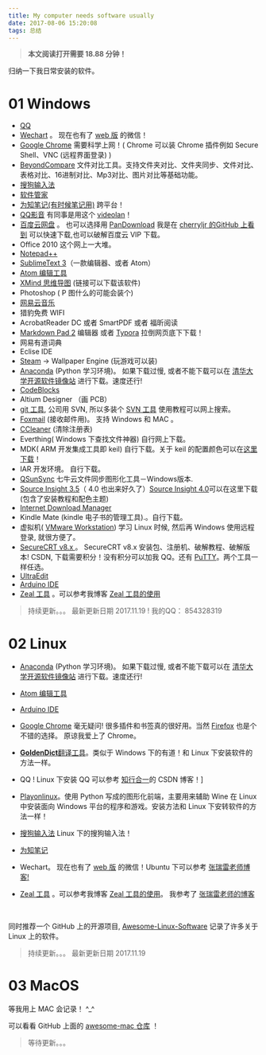 ```yaml
---
title: My computer needs software usually
date: 2017-08-06 15:20:08
tags: 总结
---
```


> **本文阅读打开需要 18.88 分钟！**
>
归纳一下我日常安装的软件。
# 01 Windows
* [QQ](https://im.qq.com/index.shtml)
* [Wechart](http://weixin.qq.com) 。 现在也有了 [web 版](https://web.wechat.com) 的微信！
* [Google Chrome](http://www.google.cn/chrome/browser/desktop/index.html)  需要科学上网！( Chrome 可以装 Chrome 插件例如 Secure Shell、VNC (远程界面登录) )
* [BeyondCompare](http://www.beyondcompare.cc/xiazai.html)  文件对比工具。支持文件夹对比、文件夹同步、文件对比、表格对比、16进制对比、Mp3对比、图片对比等基础功能。
* [搜狗输入法](https://pinyin.sogou.com/)
* [软件管家](http://soft.qq.com)
* [为知笔记(有时候笔记用)](http://www.wiz.cn/download.html)  跨平台！
* [QQ影音](http://player.qq.com/index.html)  有同事是用这个  [videolan](https://www.videolan.org/)！
* [百度云网盘](http://rj.baidu.com/search/index/?kw=%25E7%2599%25BE%25E5%25BA%25A6%25E4%25BA%2591) 。 也可以选择用 [PanDownload](https://github.com/AlvinMi/Note/blob/master/12_%E4%B8%80%E4%BA%9B%E5%B7%A5%E5%85%B7/PanDownload/PanDownload.exe) 我是在 [cherryljr 的GitHub 上看到](https://github.com/cherryljr/PanDownload) 可以快速下载,也可以破解百度云 VIP 下载。
* Office 2010  这个网上一大堆。
* [Notepad++](https://notepad-plus-plus.org)
* [SublimeText 3](http://www.sublimetext.com/3)（一款编辑器、或者 Atom）
* [Atom 编辑工具](https://atom.io/)
* [XMind 思维导图](http://www.dayanzai.me/?s=Xmind) (链接可以下载该软件)
* Photoshop ( P 图什么的可能会装个)
* [网易云音乐](https://music.163.com/#/download)
* 猎豹免费 WIFI
* AcrobatReader DC 或者 SmartPDF 或者 福昕阅读
* [Markdown Pad 2](http://www.markdownpad.com/download.html) 编辑器 或者 [Typora](https://www.typora.io) 拉倒网页底下下载！
* 网易有道词典
* Eclise IDE
* [Steam](http://store.steampowered.com) -> Wallpaper Engine (玩游戏可以装)
* [Anaconda](https://www.anaconda.com) (Python 学习环境)。 如果下载过慢, 或者不能下载可以在 [清华大学开源软件镜像站](https://mirrors.tuna.tsinghua.edu.cn/anaconda/archive/) 进行下载。速度还行!
* [CodeBlocks](http://www.codeblocks.org)
* Altium Designer （画 PCB）
* [git 工具](https://git-scm.com/downloads), 公司用 SVN, 所以多装个 [SVN 工具](https://tortoisesvn.net/downloads.html) 使用教程可以网上搜索。
* [Foxmail](http://www.foxmail.com) (接收邮件用)。 支持 Windows 和 MAC 。
* [CCleaner](https://www.piriform.com/download) (清除注册表)
* Everthing( Windows 下查找文件神器) 自行网上下载。
* MDK( ARM 开发集成工具即 keil) 自行下载。关于 keil 的配置颜色可以在[这里下载](https://github.com/AlvinMi/Note/blob/master/05_开发环境相关/MKD_Keil相关/keil5_MDK配色方案/Keil5%20MDK%20很好的颜色配置.zip)！
* IAR 开发环境。 自行下载。
* [QSunSync](https://github.com/qiniu/QSunSync)  七牛云文件同步图形化工具－Windows版本.
* [Source Insight 3.5](http://pan.baidu.com/s/1geA5fVX)（ 4.0 也出来好久了）[Source Insight 4.0](http://download.csdn.net/download/qq_31546869/10037553)可以在这里下载(包含了安装教程和配色主题)
* [Internet Download Manager](http://www.internetdownloadmanager.com/)
* Kindle Mate (kindle 电子书的管理工具).。自行下载。
* 虚拟机( [VMware Workstation](https://www.vmware.com/cn.html)) 学习 Linux 时候, 然后再 Windows 使用远程登录, 就很方便了。
* [SecureCRT v8.x ](http://download.csdn.net/download/qq_31546869/9937011) 。 SecureCRT v8.x 安装包、注册机、破解教程、破解版本! CSDN, 下载需要积分！没有积分可以加我 QQ。还有 [PuTTY](https://github.com/larryli/PuTTY/releases)。两个工具一样任选。
* [UltraEdit](http://pan.baidu.com/s/1mhI214G)
* [Arduino IDE](https://www.arduino.cc/en/Main/Software)
* [Zeal 工具](https://zealdocs.org/download.html) 。可以参考我博客 [Zeal 工具的使用](https://alvinmi.github.io/2017/11/14/Zeal工具的使用/)

> 持续更新。。。 最新更新日期 2017.11.19 !   我的QQ： 854328319

# 02 Linux

* [Anaconda](https://www.anaconda.com) (Python 学习环境)。 如果下载过慢, 或者不能下载可以在 [清华大学开源软件镜像站](https://mirrors.tuna.tsinghua.edu.cn/anaconda/archive/) 进行下载。速度还行!

* [Atom 编辑工具](https://atom.io/)

* [Arduino IDE](https://www.arduino.cc/en/Main/Software)

* [Google Chrome](http://www.google.cn/chrome/browser/desktop/index.html) 毫无疑问! 很多插件和书签真的很好用。当然 [Firefox](http://www.firefox.com.cn/) 也是个不错的选择。 原谅我爱上了 Chrome。

* [**GoldenDict**翻译工具](http://www.goldendict.org)。类似于 Windows 下的有道！和 Linux 下安装软件的方法一样。

* QQ ! Linux 下安装 QQ 可以参考 [知行合一](http://blog.csdn.net/heyijia0327/article/details/51568475)的 CSDN 博客！]

* [Playonlinux](https://www.playonlinux.com/en/download.html)。使用 Python 写成的图形化前端，主要用来辅助 Wine 在 Linux 中安装面向 Windows 平台的程序和游戏。安装方法和 Linux 下安转软件的方法一样！

* [搜狗输入法](https://pinyin.sogou.com/linux/?r=pinyin)  Linux 下的搜狗输入法！

* [为知笔记](http://www.wiz.cn/download.html)

* Wechart。 现在也有了 [web 版](https://web.wechat.com) 的微信！Ubuntu 下可以参考 [张瑞雷老师博客!](http://blog.csdn.net/zhangrelay/article/details/52398037#comments)

* [Zeal 工具](https://zealdocs.org/download.html) 。可以参考我博客 [Zeal 工具的使用](https://alvinmi.github.io/2017/11/14/Zeal工具的使用/)。 我参考了 [张瑞雷老师的博客](http://blog.csdn.net/zhangrelay/article/details/78474756)

  ​

同时推荐一个 GitHub 上的开源项目, [Awesome-Linux-Software](https://github.com/LewisVo/Awesome-Linux-Software) 记录了许多关于 Linux 上的软件。

> 持续更新。。。 最新更新日期 2017.11.19

# 03 MacOS

等我用上 MAC 会记录！ ^_^

可以看看 GitHub 上面的 [awesome-mac 仓库](https://github.com/jaywcjlove/awesome-mac) ！


> 等待更新。。。
